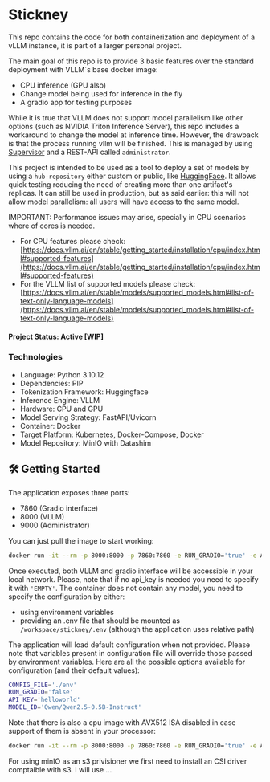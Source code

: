 # Stickney

This repo contains the code for both containerization and deployment of a vLLM instance, it is part of a larger personal project.

The main goal of this repo is to provide 3 basic features over the standard deployment with VLLM´s base docker image:

- CPU inference (GPU also)
- Change model being used for inference in the fly
- A gradio app for testing purposes

While it is true that VLLM does not support model parallelism like other options (such as NVIDIA Triton Inference Server), this repo includes a workaround to change the model at inference time. However, the drawback is that the process running vllm will be finished. This is managed by using [Supervisor](https://supervisord.org/introduction.html) and a REST-API called `administrator`.

This project is intended to be used as a tool to deploy a set of models by using a `hub-repository` either custom or public, like [HuggingFace](https://huggingface.co/models). It allows quick testing reducing the need of creating more than one artifact's replicas. It can still be used in production, but as said earlier: this will not allow model parallelism: all users will have access to the same model.

IMPORTANT: Performance issues may arise, specially in CPU scenarios where of cores is needed.

- For CPU features please check: [https://docs.vllm.ai/en/stable/getting_started/installation/cpu/index.html#supported-features](https://docs.vllm.ai/en/stable/getting_started/installation/cpu/index.html#supported-features)
- For the VLLM list of supported models please check: [https://docs.vllm.ai/en/stable/models/supported_models.html#list-of-text-only-language-models](https://docs.vllm.ai/en/stable/models/supported_models.html#list-of-text-only-language-models)

#### Project Status: Active [WIP]

### Technologies
* Language: Python 3.10.12
* Dependencies: PIP
* Tokenization Framework: Huggingface
* Inference Engine: VLLM
* Hardware: CPU and GPU
* Model Serving Strategy: FastAPI/Uvicorn
* Container: Docker
* Target Platform: Kubernetes, Docker-Compose, Docker
* Model Repository: MinIO with Datashim

## 🛠 Getting Started

The application exposes three ports:
- 7860 (Gradio interface)
- 8000 (VLLM)
- 9000 (Administrator)

You can just pull the image to start working:

```bash
docker run -it --rm -p 8000:8000 -p 7860:7860 -e RUN_GRADIO='true' -e API_KEY='EMPTY' juampahc/stickney-cpu:latest
```

Once executed, both VLLM and gradio interface will be accessible in your local network. Please, note that if no api_key is needed you need to specify it with `'EMPTY'`. The container does not contain any model, you need to specify the configuration by either:

- using environment variables
- providing an .env file that should be mounted as `/workspace/stickney/.env` (although the application uses relative path)

The application will load default configuration when not provided. Please note that variables present in configuration file will override those passed by environment variables. Here are all the possible options available for configuration (and their default values):

```bash
CONFIG_FILE='./env'
RUN_GRADIO='false'
API_KEY='helloworld'
MODEL_ID='Qwen/Qwen2.5-0.5B-Instruct'
```

Note that there is also a cpu image with AVX512 ISA disabled in case support of them is absent in your processor:

```bash
docker run -it --rm -p 8000:8000 -p 7860:7860 -e RUN_GRADIO='true' -e API_KEY='EMPTY' juampahc/stickney-cpuz:latest
```

For using minIO as an s3 privisioner we first need to install an CSI driver comptaible with s3. I will use ...
